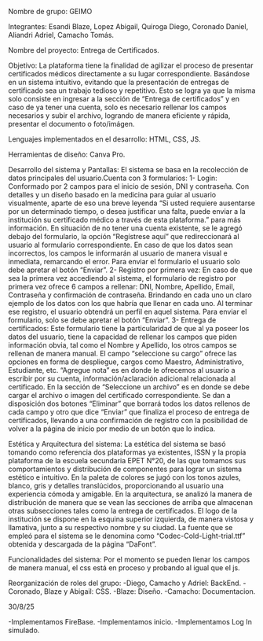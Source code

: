 Nombre de grupo: GEIMO

Integrantes: Esandi Blaze, Lopez Abigail, Quiroga Diego, Coronado Daniel, Aliandri Adriel, Camacho Tomás.

Nombre del proyecto: Entrega de Certificados.

Objetivo: La plataforma tiene la finalidad de agilizar el proceso de presentar certificados médicos directamente a su lugar correspondiente. Basándose en un sistema intuitivo, evitando que la presentación de entregas de certificado sea un trabajo tedioso y repetitivo. 
Esto se logra ya que la misma solo consiste en ingresar a la sección de “Entrega de certificados” y en caso de ya tener una cuenta, solo es necesario rellenar los campos necesarios y subir el archivo, logrando de manera eficiente y rápida, presentar el documento o foto/imágen.

Lenguajes implementados en el desarrollo: HTML, CSS, JS. 

Herramientas de diseño: Canva Pro.  

Desarrollo del sistema y Pantallas: El sistema se basa en la recolección de datos principales del usuario.Cuenta con 3 formularios: 
1- Login: Conformado por 2 campos para el inicio de sesión, DNI y contraseña. Con detalles y un diseño basado en la medicina para guiar al usuario visualmente, aparte de eso una breve leyenda “Si usted requiere ausentarse por un determinado tiempo, o desea justificar una falta, puede enviar a la institución su certificado médico a través de esta plataforma.” para más información. En situación de no tener una cuenta existente, se le agregó debajo del formulario, la opción “Regístrese aquí” que redireccionará al usuario al formulario correspondiente. En caso de que los datos sean incorrectos, los campos le informarán al usuario de manera visual e inmediata, remarcando el error. Para enviar el formulario el usuario solo debe apretar el botón “Enviar”.
 2- Registro por primera vez: En caso de que sea la primera vez accediendo al sistema, el formulario de registro por primera vez ofrece 6 campos a rellenar: DNI, Nombre, Apellido, Email, Contraseña y confirmación de contraseña. Brindando en cada uno un claro ejemplo de los datos con los que habría que llenar en cada uno. Al terminar ese registro, el usuario obtendrá un perfil en aquel sistema. Para enviar el formulario, solo se debe apretar el botón “Enviar”.
3- Entrega de certificados: Este formulario tiene la particularidad de que al ya poseer los datos del usuario, tiene la capacidad de rellenar los campos que piden información obvia, tal como el Nombre y Apellido, los otros campos se rellenan de manera manual. El campo “seleccione su cargo” ofrece las opciones en forma de despliegue, cargos como Maestro, Administrativo, Estudiante, etc. “Agregue nota” es en donde le ofrecemos al usuario a escribir por su cuenta, información/aclaración adicional relacionada al certificado. En la sección de “Seleccione un archivo” es en donde se debe cargar el archivo o imagen del certificado correspondiente. Se dan a disposición dos botones “Eliminar” que borrará todos los datos rellenos de cada campo y otro que dice “Enviar” que finaliza el proceso de entrega de certificados, llevando a una confirmación de registro con la posibilidad de volver a la página de inicio por medio de un botón que lo indica.

Estética y Arquitectura del sistema: La estética del sistema se basó tomando como referencia dos plataformas ya existentes, ISSN y la propia plataforma de la escuela secundaria EPET N°20, de las que tomamos sus comportamientos y distribución de componentes para lograr un sistema estético e intuitivo. En la paleta de colores se jugó con los tonos azules, blanco, gris y detalles translúcidos, proporcionando al usuario una experiencia cómoda y amigable.
En la arquitectura, se analizó la manera de distribución de manera que se vean las secciones de arriba que almacenan otras subsecciones tales como la entrega de certificados. El logo de la institución se dispone en la esquina superior izquierda, de manera vistosa y llamativa, junto a su respectivo nombre y su ciudad. 
La fuente que se empleó para el sistema se le denomina como “Codec-Cold-Light-trial.ttf” obtenida y descargada de la página “DaFont”.

Funcionalidades del sistema: Por el momento se pueden llenar los campos de manera manual, el css está en proceso y probando al igual que el js.

Reorganización de roles del grupo:
-Diego, Camacho y Adriel: BackEnd.
-Coronado, Blaze y Abigail: CSS.
-Blaze: Diseño.
-Camacho: Documentacion.

30/8/25

-Implementamos FireBase.
-Implementamos inicio.
-Implementamos Log In simulado.



